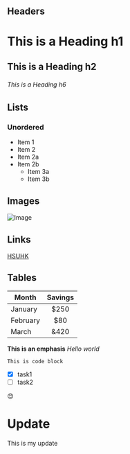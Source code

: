## Headers

# This is a Heading h1
## This is a Heading h2
###### This is a Heading h6

## Lists

### Unordered

* Item 1
* Item 2
* Item 2a
* Item 2b
    * Item 3a
    * Item 3b

## Images

![Image](https://upload.wikimedia.org/wikipedia/en/1/11/HSUHK_logo.svg )

## Links

 [HSUHK](https://www.hsu.edu.hk/en/)

## Tables

| Month  | Savings |
| ------ |:-------:|
| January      | $250     |
| February     | $80      |
| March        | &420     |

**This is an emphasis**
*Hello world*

```
This is code block
```
 - [x] task1
 - [ ] task2

:blush:

# Update
This is my update
